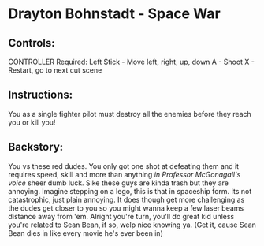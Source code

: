 # Drayton Bohnstadt - Space War

## Controls:
   CONTROLLER Required:
        Left Stick - Move left, right, up, down
        A - Shoot
	X - Restart, go to next cut scene

## Instructions:
   You as a single fighter pilot must destroy all the enemies before they
    reach you or kill you!

## Backstory:
   You vs these red dudes. You only got one shot at defeating them and it requires speed, skill and more than anything *in Professor McGonagall's voice* sheer dumb luck. Sike these guys are kinda trash but they are annoying. Imagine stepping on a lego, this is that in spaceship form. Its not catastrophic, just plain annoying. It does though get more challenging as the dudes get closer to you so you might wanna keep a few laser beams distance away from 'em. Alright you're turn, you'll do great kid unless you're related to Sean Bean, if so, welp nice knowing ya. (Get it, cause Sean Bean dies in like every movie he's ever been in)
